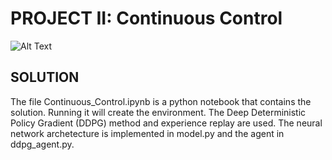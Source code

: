 # PROJECT II:  Continuous Control 

![Alt Text](https://s3.amazonaws.com/video.udacity-data.com/topher/2018/June/5b1ea778_reacher/reacher.gif)

## SOLUTION

The file Continuous_Control.ipynb is a python notebook that contains the solution.  Running it will create the environment.  The Deep Deterministic Policy Gradient (DDPG) method and experience replay are used.   The neural network archetecture is implemented in model.py and the agent in ddpg_agent.py.

